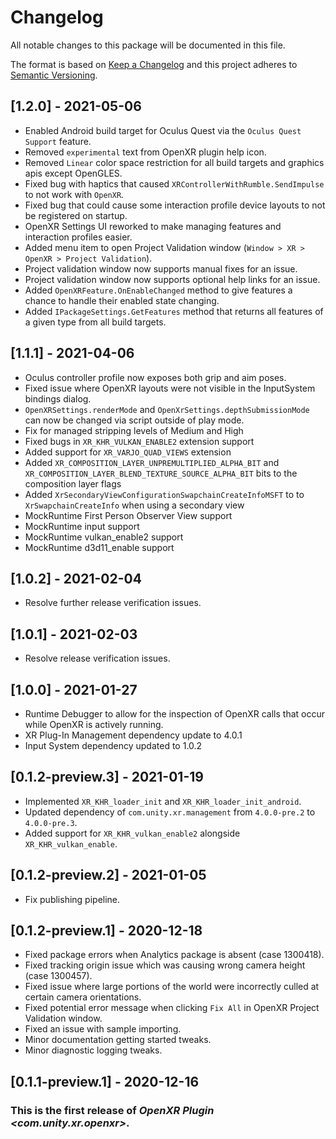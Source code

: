 # Changelog
All notable changes to this package will be documented in this file.

The format is based on [Keep a Changelog](http://keepachangelog.com/en/1.0.0/)
and this project adheres to [Semantic Versioning](http://semver.org/spec/v2.0.0.html).

## [1.2.0] - 2021-05-06

* Enabled Android build target for Oculus Quest via the `Oculus Quest Support` feature.
* Removed `experimental` text from OpenXR plugin help icon.
* Removed `Linear` color space restriction for all build targets and graphics apis except OpenGLES.
* Fixed bug with haptics that caused `XRControllerWithRumble.SendImpulse` to not work with `OpenXR`.
* Fixed bug that could cause some interaction profile device layouts to not be registered on startup.
* OpenXR Settings UI reworked to make managing features and interaction profiles easier.
* Added menu item to open Project Validation window (`Window > XR > OpenXR > Project Validation`).
* Project validation window now supports manual fixes for an issue.
* Project validation window now supports optional help links for an issue.
* Added `OpenXRFeature.OnEnableChanged` method to give features a chance to handle their enabled state changing.
* Added `IPackageSettings.GetFeatures` method that returns all features of a given type from all build targets.

## [1.1.1] - 2021-04-06
* Oculus controller profile now exposes both grip and aim poses.
* Fixed issue where OpenXR layouts were not visible in the InputSystem bindings dialog.
* `OpenXRSettings.renderMode` and `OpenXrSettings.depthSubmissionMode` can now be changed via script outside of play mode.
* Fix for managed stripping levels of Medium and High
* Fixed bugs in `XR_KHR_VULKAN_ENABLE2` extension support
* Added support for `XR_VARJO_QUAD_VIEWS` extension 
* Added `XR_COMPOSITION_LAYER_UNPREMULTIPLIED_ALPHA_BIT` and `XR_COMPOSITION_LAYER_BLEND_TEXTURE_SOURCE_ALPHA_BIT` bits to the composition layer flags 
* Added `XrSecondaryViewConfigurationSwapchainCreateInfoMSFT` to to `XrSwapchainCreateInfo` when using a secondary view
* MockRuntime First Person Observer View support
* MockRuntime input support
* MockRuntime vulkan_enable2 support
* MockRuntime d3d11_enable support

## [1.0.2] - 2021-02-04
* Resolve further release verification issues.

## [1.0.1] - 2021-02-03
* Resolve release verification issues.

## [1.0.0] - 2021-01-27
* Runtime Debugger to allow for the inspection of OpenXR calls that occur while OpenXR is actively running.
* XR Plug-In Management dependency update to 4.0.1
* Input System dependency updated to 1.0.2

## [0.1.2-preview.3] - 2021-01-19

* Implemented `XR_KHR_loader_init` and `XR_KHR_loader_init_android`.
* Updated dependency of `com.unity.xr.management` from `4.0.0-pre.2` to `4.0.0-pre.3`.
* Added support for `XR_KHR_vulkan_enable2` alongside `XR_KHR_vulkan_enable`.

## [0.1.2-preview.2] - 2021-01-05

* Fix publishing pipeline.

## [0.1.2-preview.1] - 2020-12-18

* Fixed package errors when Analytics package is absent (case 1300418).
* Fixed tracking origin issue which was causing wrong camera height (case 1300457).
* Fixed issue where large portions of the world were incorrectly culled at certain camera orientations.
* Fixed potential error message when clicking `Fix All` in OpenXR Project Validation window.
* Fixed an issue with sample importing.
* Minor documentation getting started tweaks.
* Minor diagnostic logging tweaks.

## [0.1.1-preview.1] - 2020-12-16

### This is the first release of *OpenXR Plugin \<com.unity.xr.openxr\>*.
